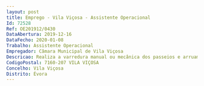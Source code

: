 ```yaml
--- 
layout: post
title: Emprego - Vila Viçosa - Assistente Operacional
Id: 72528
Ref: OE201912/0430
DataAbertura: 2019-12-16
DataFecho: 2020-01-08
Trabalho: Assistente Operacional
Empregador: Câmara Municipal de Vila Viçosa
Descricao: Realiza a varredura manual ou mecânica dos passeios e arruamentos  procede à recolha, transporte e deposição final dos monos  garante a limpeza, despejo e manutenção das papeleiras existentes nas vias públicas  procede à limpeza de sarjetas, sumidouros ou grelhas  corta vegetação existente junto às bermas  limpa valetas  procede à remoção de lixos e equiparados, lavagem das vias públicas, limpeza de chafariz, remoção de lixeiras e extirpação de ervas.
CodigoPostal: 7160-207 VILA VIÇOSA
Concelho: Vila Viçosa
Distrito: Évora
--- 
```

